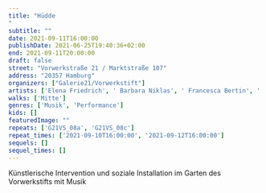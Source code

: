 ```yaml
---
title: "Hüdde
"
subtitle: ""
date: 2021-09-11T16:00:00
publishDate: 2021-06-25T19:40:36+02:00
end: 2021-09-11T20:00:00
draft: false
street: "Vorwerkstraße 21 / Marktstraße 107"
address: "20357 Hamburg"
organizers: ["Galerie21/Vorwerkstift"]
artists: ['Elena Friedrich', ' Barbara Niklas', ' Francesca Bertin', ' Sultan Alawar', ' Laura Kahler']
walks: ['Mitte']
genres: ['Musik', 'Performance']
kids: []
featuredImage: ""
repeats: ['G21VS_08a', 'G21VS_08c']
repeat_times: ['2021-09-10T16:00:00', '2021-09-12T16:00:00']
sequels: []
sequel_times: []
---
```


Künstlerische Intervention und soziale Installation im Garten des Vorwerkstifts mit Musik
